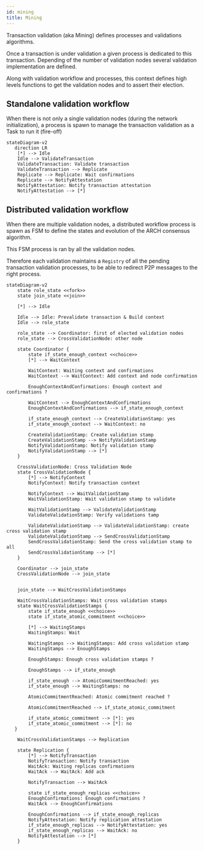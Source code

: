 ```yaml
---
id: mining
title: Mining
---
```


Transaction validation (aka Mining) defines processes and validations algorithms.

Once a transaction is under validation a given process is dedicated to this transaction.
Depending of the number of validation nodes several validation implementation are defined.

Along with validation workflow and processes, this context defines high levels functions to get the validation nodes and to assert their election.

## Standalone validation workflow

When there is not only a single validation nodes (during the network initialization), a process is spawn to manage the transaction validation as a Task to run it (fire-off)

```mermaid
stateDiagram-v2
   direction LR
    [*] --> Idle
    Idle --> ValidateTransaction
    ValidateTransaction: Validate transaction
    ValidateTransaction --> Replicate
    Replicate --> Replicate: Wait confirmations
    Replicate --> NotifyAttestation
    NotifyAttestation: Notify transaction attestation
    NotifyAttestation --> [*]

```

## Distributed validation workflow

When there are multiple validation nodes, a distributed workflow process is spawn as FSM to define the states and evolution of the ARCH consensus algorithm.

This FSM process is ran by all the validation nodes.

Therefore each validation maintains a `Registry` of all the pending transaction validation processes, to be able to redirect P2P messages to the right process.

```mermaid
stateDiagram-v2
    state role_state <<fork>>
    state join_state <<join>>

    [*] --> Idle

    Idle --> Idle: Prevalidate transaction & Build context
    Idle --> role_state

    role_state --> Coordinator: first of elected validation nodes
    role_state --> CrossValidationNode: other node

    state Coordinator {
        state if_state_enough_context <<choice>>
        [*] --> WaitContext

        WaitContext: Waiting context and confirmations
        WaitContext --> WaitContext: Add context and node confirmation

        EnoughContextAndConfirmations: Enough context and confirmations ?

        WaitContext --> EnoughContextAndConfirmations
        EnoughContextAndConfirmations --> if_state_enough_context

        if_state_enough_context --> CreateValidationStamp: yes
        if_state_enough_context --> WaitContext: no

        CreateValidationStamp: Create validation stamp
        CreateValidationStamp --> NotifyValidationStamp
        NotifyValidationStamp: Notify validation stamp 
        NotifyValidationStamp --> [*]
    }

    CrossValidationNode: Cross Validation Node
    state CrossValidationNode {
        [*] --> NotifyContext
        NotifyContext: Notify transaction context

        NotifyContext --> WaitValidationStamp
        WaitValidationStamp: Wait validation stamp to validate

        WaitValidationStamp --> ValidateValidationStamp
        ValidateValidationStamp: Verify validations tamp

        ValidateValidationStamp --> ValidateValidationStamp: create cross validation stamp
        ValidateValidationStamp --> SendCrossValidationStamp
        SendCrossValidationStamp: Send the cross validation stamp to all
        SendCrossValidationStamp --> [*]
    }

    Coordinator --> join_state
    CrossValidationNode --> join_state


    join_state --> WaitCrossValidationStamps

    WaitCrossValidationStamps: Wait cross validation stamps
    state WaitCrossValidationStamps {
        state if_state_enough <<choice>>
        state if_state_atomic_commitment <<choice>>
        
        [*] --> WaitingStamps
        WaitingStamps: Wait

        WaitingStamps --> WaitingStamps: Add cross validation stamp
        WaitingStamps --> EnoughStamps

        EnoughStamps: Enough cross validation stamps ?

        EnoughStamps --> if_state_enough

        if_state_enough --> AtomicCommitmentReached: yes                                                                          
        if_state_enough --> WaitingStamps: no                                                                                     
                                                                                                                                    
        AtomicCommitmentReached: Atomic commitment reached ?                                                           
                                                                                                                                    
        AtomicCommitmentReached --> if_state_atomic_commitment                                                                    
                                                                                                                                    
        if_state_atomic_commitment --> [*]: yes                                                    
        if_state_atomic_commitment --> [*]: no
   }

    WaitCrossValidationStamps --> Replication

    state Replication {
        [*] --> NotifyTransaction
        NotifyTransaction: Notify transaction
        WaitAck: Waiting replicas confirmations
        WaitAck --> WaitAck: Add ack

        NotifyTransaction --> WaitAck

        state if_state_enough_replicas <<choice>>
        EnoughConfirmations: Enough confirmations ?
        WaitAck --> EnoughConfirmations

        EnoughConfirmations --> if_state_enough_replicas
        NotifyAttestation: Notify replication attestation
        if_state_enough_replicas --> NotifyAttestation: yes
        if_state_enough_replicas --> WaitAck: no
        NotifyAttestation --> [*]
    }

```

